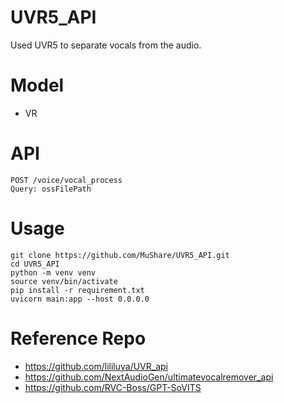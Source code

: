 # UVR5_API

Used UVR5 to separate vocals from the audio.

# Model
- VR

# API

```
POST /voice/vocal_process
Query: ossFilePath 
```

# Usage

```shell
git clone https://github.com/MuShare/UVR5_API.git
cd UVR5_API
python -m venv venv
source venv/bin/activate
pip install -r requirement.txt
uvicorn main:app --host 0.0.0.0
```

# Reference Repo
- https://github.com/lililuya/UVR_api
- https://github.com/NextAudioGen/ultimatevocalremover_api
- https://github.com/RVC-Boss/GPT-SoVITS
